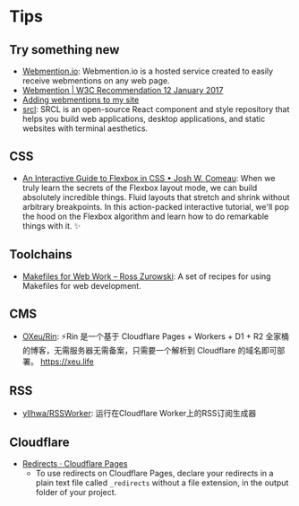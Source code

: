 # Tips

## Try something new

- [Webmention.io](https://webmention.io/): Webmention.io is a hosted service created to easily receive webmentions on any web page.
- [Webmention | W3C Recommendation 12 January 2017](https://www.w3.org/TR/webmention/)
- [Adding webmentions to my site](https://bobmonsour.com/blog/adding-webmentions-to-my-site/)
- [srcl](https://www.sacred.computer/): SRCL is an open-source React component and style repository that helps you build web applications, desktop applications, and static websites with terminal aesthetics.

## CSS

- [An Interactive Guide to Flexbox in CSS • Josh W. Comeau](https://www.joshwcomeau.com/css/interactive-guide-to-flexbox/): When we truly learn the secrets of the Flexbox layout mode, we can build absolutely incredible things. Fluid layouts that stretch and shrink without arbitrary breakpoints. In this action-packed interactive tutorial, we'll pop the hood on the Flexbox algorithm and learn how to do remarkable things with it. ✨

## Toolchains

- [Makefiles for Web Work – Ross Zurowski](https://rosszurowski.com/log/2022/makefiles): A set of recipes for using Makefiles for web development.

## CMS

- [OXeu/Rin](https://github.com/OXeu/Rin): ⚡️Rin 是一个基于 Cloudflare Pages + Workers + D1 + R2 全家桶的博客，无需服务器无需备案，只需要一个解析到 Cloudflare 的域名即可部署。 <https://xeu.life>

## RSS

- [yllhwa/RSSWorker](https://github.com/yllhwa/RSSWorker): 运行在Cloudflare Worker上的RSS订阅生成器

## Cloudflare

- [Redirects · Cloudflare Pages](https://developers.cloudflare.com/pages/configuration/redirects/)
  - To use redirects on Cloudflare Pages, declare your redirects in a plain text file called `_redirects` without a file extension, in the output folder of your project.
